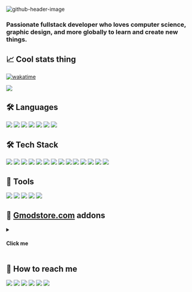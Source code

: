 ![github-header-image](https://github.com/Timmy-the-nobody/Timmy-the-nobody/assets/51171246/3be0198b-74c1-454c-a91f-4f38defee2f4)

### Passionate fullstack developer who loves computer science, graphic design, and more globally to learn and create new things.

## 📈 Cool stats thing
[![wakatime](https://wakatime.com/badge/user/82906db0-5de5-44ab-a813-73c42b06725a.svg)](https://wakatime.com/@82906db0-5de5-44ab-a813-73c42b06725a)
<!-- ![](https://komarev.com/ghpvc/?username=Timmy-the-nobody) -->

<!-- [![github](https://img.shields.io/github/followers/Timmy-the-nobody?logo=github)](https://github.com/Timmy-the-nobody?tab=followers) -->
<!-- <img src="https://github-readme-stats.vercel.app/api/top-langs/?username=Timmy-the-nobody&layout=compact&count_private=true&show_icons=true&theme=github_dark&include_all_commits=true"> -->

<!-- <img src="https://github-readme-stats.vercel.app/api?username=Timmy-the-nobody&count_private=true&show_icons=true&theme=github_dark&bg_color=9edfff00&hide_border=true"> -->
<img src="https://github-readme-streak-stats.herokuapp.com/?user=Timmy-the-nobody&theme=github-dark-blue&hide_border=true&background=DD272700](https://github-readme-streak-stats.herokuapp.com?user=TimmyTheNobody&theme=github-dark-blue&hide_border=true&background=DD272700&sideLabels=818181&currStreakLabel=818181&currStreakNum=3195FF">

<!-- <img src="https://activity-graph.herokuapp.com/graph?username=Timmy-the-nobody&theme=react-dark&hide_border=true&area=true"> -->

## 🛠️ Languages
<!-- ![](https://img.shields.io/badge/Windows-1c2f45?logo=Windows)
![](https://img.shields.io/badge/Android-1c2f45?logo=Android) -->
![](https://img.shields.io/badge/Lua-1c2f45?style=for-the-badge&logo=Lua)
![](https://img.shields.io/badge/HTML-1c2f45?style=for-the-badge&logo=HTML5)
![](https://img.shields.io/badge/CSS-1c2f45?style=for-the-badge&logo=CSS3)
![](https://img.shields.io/badge/JavaScript-1c2f45?style=for-the-badge&logo=JavaScript)
![](https://img.shields.io/badge/MySQL-1c2f45?style=for-the-badge&logo=MySQL)
![](https://img.shields.io/badge/PostgreSQL-1c2f45?style=for-the-badge&logo=PostgreSQL)
![](https://img.shields.io/badge/SQLite-1c2f45?style=for-the-badge&logo=SQLite)

## 🛠️ Tech Stack
![](https://img.shields.io/badge/React-1c2f45?style=for-the-badge&logo=React)
![](https://img.shields.io/badge/Sass-1c2f45?style=for-the-badge&logo=Sass)
![](https://img.shields.io/badge/Node.js-1c2f45?style=for-the-badge&logo=nodedotjs)
![](https://img.shields.io/badge/Npm-1c2f45?style=for-the-badge&logo=npm)
![](https://img.shields.io/badge/Git-1c2f45?style=for-the-badge&logo=Git)
![](https://img.shields.io/badge/GitHub-1c2f45?style=for-the-badge&logo=github)
![](https://img.shields.io/badge/GitHub_Desktop-1c2f45?style=for-the-badge&logo=github)
![](https://img.shields.io/badge/GitKraken-1c2f45?style=for-the-badge&logo=GitKraken)
![](https://img.shields.io/badge/GitLab-1c2f45?style=for-the-badge&logo=gitlab)
![](https://img.shields.io/badge/Craco-1c2f45?style=for-the-badge&logo=compilerexplorer)
![](https://img.shields.io/badge/Million.js-1c2f45?style=for-the-badge&logo=monster)
![](https://img.shields.io/badge/JQuery-1c2f45?style=for-the-badge&logo=jquery)
![](https://img.shields.io/badge/Webpack-1c2f45?style=for-the-badge&logo=webpack)
![](https://img.shields.io/badge/XAMPP-1c2f45?style=for-the-badge&logo=xampp)

## 🧰 Tools
![](https://img.shields.io/badge/Visual_Studio_Code-1c2f45?style=for-the-badge&logo=VisualStudioCode)
![](https://img.shields.io/badge/Unreal_Engine-1c2f45?style=for-the-badge&logo=UnrealEngine)
![](https://img.shields.io/badge/WakaTime-1c2f45?style=for-the-badge&logo=WakaTime)
![](https://img.shields.io/badge/GIMP-1c2f45?style=for-the-badge&logo=GIMP)
![](https://img.shields.io/badge/Ableton_Live-1c2f45?style=for-the-badge&logo=AbletonLive)
<!--![](https://img.shields.io/badge/GitHub-1c2f45?logo=GitHub)-->
<!--![](https://img.shields.io/badge/GitLab-1c2f45?logo=GitLab)-->

## 🛒 [Gmodstore.com](https://www.gmodstore.com/users/timmythenobody/products) addons
<details>
 <summary><h4>Click me</h4></summary>
<!--
[![](https://img.shields.io/badge/🍇_Winemaking_System-1c2f45)]()
[![](https://img.shields.io/badge/🚧_VMS_System-1c2f45)]()
[![](https://img.shields.io/badge/📠_OnePrint-1c2f45)]()
[![](https://img.shields.io/badge/⌚_GSmartWatch-1c2f45)]()
[![](https://img.shields.io/badge/💸_Cash_Logistics_System-1c2f45)](https://www.gmodstore.com/market/view/ultimate-brinks-system-ubs)
[![](https://img.shields.io/badge/🐝_Beekeeping_System-1c2f45)](https://www.gmodstore.com/market/view/beekeeping-system)
-->

[<img align="left" width="50%" src="https://user-images.githubusercontent.com/51171246/218258727-cd51e210-9e1d-4202-ae98-9db7874ef121.jpg">](https://www.gmodstore.com/market/view/winemaking-system)

#### [🍇 Winemaking System](https://www.gmodstore.com/market/view/winemaking-system)
This script adds a brand new way to make money as a winemaker! WMS was designed with immersion and realism in mind, it offers an advanced user experience that'll make your players spend hours farming and producing wine.
___
[<img align="left" width="50%" src="https://user-images.githubusercontent.com/51171246/218258700-f4cf69f7-7c4c-49e0-a933-19b02ebe7b62.jpg">](https://www.gmodstore.com/market/view/7421)

#### [🚧 VMS System](https://www.gmodstore.com/market/view/7421)
VMS System will bring something new to your server: Variable Message Signs.
<br>This will create new roleplay opportunities and add a new way for your player to make money.
___
[<img align="left" width="50%" src="https://user-images.githubusercontent.com/51171246/218258586-5bf226bc-1918-42bb-bcc0-e05413860c6e.jpg">](https://www.gmodstore.com/market/view/oneprint)

#### [📠 OnePrint](https://www.gmodstore.com/market/view/oneprint)
OnePrint is an all-in-one money printer that has been designed to improve one of the most used features in Garry's Mod roleplay: Printers.
<br>This money printer allows players to have a system that they are really invested in. 
___
[<img align="left" width="50%" src="https://user-images.githubusercontent.com/51171246/218258495-a64ef68c-0839-4ac3-9797-483b97fc393f.jpg">](https://www.gmodstore.com/market/view/gsmartwatch-unique-and-customizable-watches-for-your-server)

#### [⌚ GSmartWatch](https://www.gmodstore.com/market/view/gsmartwatch-unique-and-customizable-watches-for-your-server)
GSmartWatch is a complete and realistic connected watch that aims to provide a more immersive gaming experience to your server.
<br>It features a lot of different applications, and a lot of integration with OnePrint and other gmodstore addons.
___
[<img align="left" width="50%" src="https://user-images.githubusercontent.com/51171246/218258414-577ea8d6-9c6b-4602-be23-c3c5beb0cf21.jpg">](https://www.gmodstore.com/market/view/ultimate-brinks-system-ubs)

#### [💸 Cash Logistics System](https://www.gmodstore.com/market/view/ultimate-brinks-system-ubs)
This addon gives your players the opportunity to play the role of a C.I.T employee or an armored car and bank robber!
<br>It will also give extra work to bored police officers.
<br>CLS has many interesting features that will bring many role-playing scenarios to your server!
___
[<img align="left" width="50%" src="https://user-images.githubusercontent.com/51171246/218258285-8b3b80b4-9978-4345-8414-fabc9bf7c3d7.jpg">](https://www.gmodstore.com/market/view/beekeeping-system)

#### [🐝 Beekeeping System](https://www.gmodstore.com/market/view/beekeeping-system)
This script adds a new way to make money as a beekeper!
<br>BKS is the perfect farming script for your new players to start making money from (almost) nothing, the main goal as a beekeeper is to clean the city of it's bee nests and to use bees to produce honey.

</details>

## 🔎 How to reach me
[![](https://img.shields.io/badge/E--Mail-1c2f45?logo=Gmail)](mailto:timmy.the.nobody@gmail.com)
[![](https://img.shields.io/badge/GitLab-1c2f45?logo=GitLab)](https://gitlab.com/timmy.the.nobody)
[![](https://img.shields.io/badge/Steam-1c2f45?logo=Steam)](https://steamcommunity.com/id/timmythenobody)
[![](https://img.shields.io/badge/Discord-1c2f45?logo=Discord)](https://discordapp.com/users/317885698747400194)
[![](https://img.shields.io/badge/YouTube-1c2f45?logo=YouTube)](https://www.youtube.com/channel/UCxGjRU8uZkj7oK8Tv22aC7A/featured)
[![](https://img.shields.io/badge/Twitch-1c2f45?logo=Twitch)](https://www.twitch.tv/timmythenobody)

<!--[![ko-fi](https://ko-fi.com/img/githubbutton_sm.svg)](https://ko-fi.com/Y8Y76Q9RC)-->
